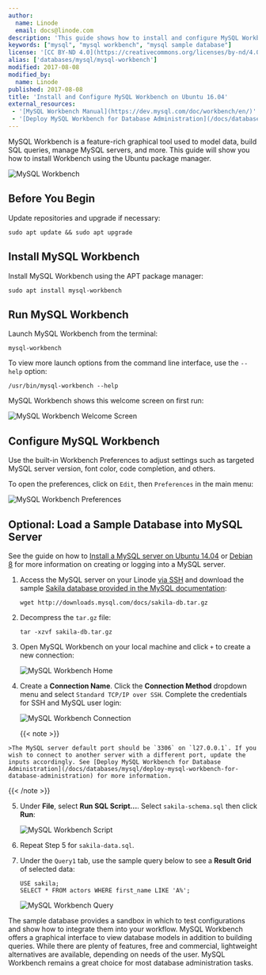 ```yaml
---
author:
  name: Linode
  email: docs@linode.com
description: 'This guide shows how to install and configure MySQL Workbench and includes a sample MySQL database for testing.'
keywords: ["mysql", "mysql workbench", "mysql sample database"]
license: '[CC BY-ND 4.0](https://creativecommons.org/licenses/by-nd/4.0)'
alias: ['databases/mysql/mysql-workbench']
modified: 2017-08-08
modified_by:
  name: Linode
published: 2017-08-08
title: 'Install and Configure MySQL Workbench on Ubuntu 16.04'
external_resources:
 - '[MySQL Workbench Manual](https://dev.mysql.com/doc/workbench/en/)'
 - '[Deploy MySQL Workbench for Database Administration](/docs/databases/mysql/deploy-mysql-workbench-for-database-administration)'
---
```


MySQL Workbench is a feature-rich graphical tool used to model data, build SQL queries, manage MySQL servers, and more. This guide will show you how to install Workbench using the Ubuntu package manager.

![MySQL Workbench](/docs/assets/mysql_workbench_ubuntu.jpg)

## Before You Begin

Update repositories and upgrade if necessary:

    sudo apt update && sudo apt upgrade

## Install MySQL Workbench

Install MySQL Workbench using the APT package manager:

    sudo apt install mysql-workbench

## Run MySQL Workbench

Launch MySQL Workbench from the terminal:

    mysql-workbench

To view more launch options from the command line interface, use the `--help` option:

    /usr/bin/mysql-workbench --help

MySQL Workbench shows this welcome screen on first run:

![MySQL Workbench Welcome Screen](/docs/assets/mysql-workbench-first.png "MySQL Workbench Welcome Screen")

## Configure MySQL Workbench

Use the built-in Workbench Preferences to adjust settings such as targeted MySQL server version, font color, code completion, and others.

To open the preferences, click on `Edit`, then `Preferences` in the main menu:

![MySQL Workbench Preferences](/docs/assets/mysql-workbench-preferences.png "MySQL Workbench Preferences")

## Optional: Load a Sample Database into MySQL Server

See the guide on how to [Install a MySQL server on Ubuntu 14.04](/docs/databases/mysql/install-mysql-on-ubuntu-14-04) or [Debian 8](/docs/databases/mysql/how-to-install-mysql-on-debian-8) for more information on creating or logging into a MySQL server.

1.  Access the MySQL server on your Linode [via SSH](/docs/getting-started#connecting-to-your-linode-via-ssh) and download the sample [Sakila database provided in the MySQL documentation](http://downloads.mysql.com/docs/sakila-db.tar.gz):

        wget http://downloads.mysql.com/docs/sakila-db.tar.gz

2.  Decompress the `tar.gz` file:

        tar -xzvf sakila-db.tar.gz

3.  Open MySQL Workbench on your local machine and click `+` to create a new connection:

    ![MySQL Workbench Home](/docs/assets/mysql-workbench-home.png "MySQL Workbench Home")

4.  Create a **Connection Name**. Click the **Connection Method** dropdown menu and select `Standard TCP/IP over SSH`. Complete the credentials for SSH and MySQL user login:

    ![MySQL Workbench Connection](/docs/assets/mysql-workbench-connection.png "MySQL Workbench Connection")

    {{< note >}}
>
    >The MySQL server default port should be `3306` on `l27.0.0.1`. If you wish to connect to another server with a different port, update the inputs accordingly. See [Deploy MySQL Workbench for Database Administration](/docs/databases/mysql/deploy-mysql-workbench-for-database-administration) for more information.
{{< /note >}}

5.  Under **File**, select **Run SQL Script...**. Select `sakila-schema.sql` then click **Run**:

    ![MySQL Workbench Script](/docs/assets/mysql-workbench-run-script.png "MySQL Workbench Script")

6.  Repeat Step 5 for `sakila-data.sql`.

7.  Under the `Query1` tab, use the sample query below to see a **Result Grid** of selected data:

        USE sakila;
        SELECT * FROM actors WHERE first_name LIKE 'A%';

    ![MySQL Workbench Query](/docs/assets/mysql-workbench-query.png "MySQL Workbench Query")

The sample database provides a sandbox in which to test configurations and show how to integrate them into your workflow. MySQL Workbench offers a graphical interface to view database models in addition to building queries. While there are plenty of features, free and commercial, lightweight alternatives are available, depending on needs of the user. MySQL Workbench remains a great choice for most database administration tasks.
